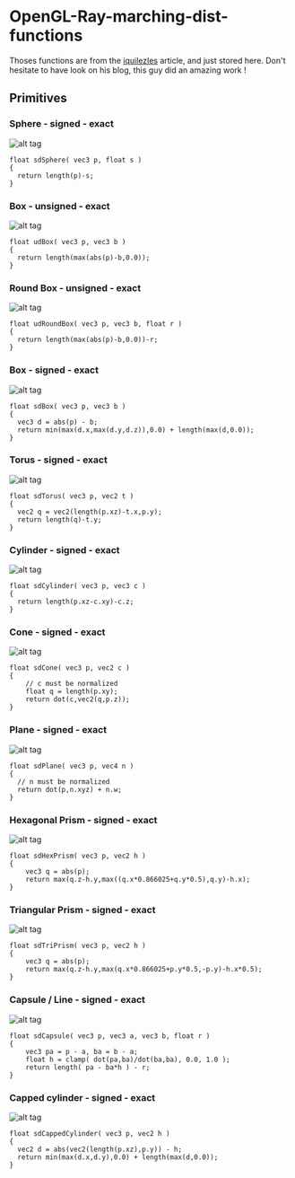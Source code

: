 # OpenGL-Ray-marching-dist-functions

Thoses functions are from the [iquilezles](http://www.dropwizard.io/1.0.2/docs/) article, and just stored here. Don't hesitate to have look on his blog, this guy did an amazing work !

## Primitives

### Sphere - signed - exact

![alt tag](http://www.iquilezles.org/www/articles/distfunctions/gfx00.png)

```
float sdSphere( vec3 p, float s )
{
  return length(p)-s;
}
```

### Box - unsigned - exact

![alt tag](http://www.iquilezles.org/www/articles/distfunctions/gfx01.png)

```
float udBox( vec3 p, vec3 b )
{
  return length(max(abs(p)-b,0.0));
}
```

### Round Box - unsigned - exact

![alt tag](http://www.iquilezles.org/www/articles/distfunctions/gfx02.png)

```
float udRoundBox( vec3 p, vec3 b, float r )
{
  return length(max(abs(p)-b,0.0))-r;
}
```

### Box - signed - exact

![alt tag](http://www.iquilezles.org/www/articles/distfunctions/gfx01.png)

```
float sdBox( vec3 p, vec3 b )
{
  vec3 d = abs(p) - b;
  return min(max(d.x,max(d.y,d.z)),0.0) + length(max(d,0.0));
}
```

### Torus - signed - exact

![alt tag](http://www.iquilezles.org/www/articles/distfunctions/gfx03.png)

```
float sdTorus( vec3 p, vec2 t )
{
  vec2 q = vec2(length(p.xz)-t.x,p.y);
  return length(q)-t.y;
}
```

### Cylinder - signed - exact

![alt tag](http://www.iquilezles.org/www/articles/distfunctions/gfx04.png)

```
float sdCylinder( vec3 p, vec3 c )
{
  return length(p.xz-c.xy)-c.z;
}
```

### Cone - signed - exact

![alt tag](http://www.iquilezles.org/www/articles/distfunctions/gfx09.png)

```
float sdCone( vec3 p, vec2 c )
{
    // c must be normalized
    float q = length(p.xy);
    return dot(c,vec2(q,p.z));
}
```

### Plane - signed - exact

![alt tag](http://www.iquilezles.org/www/articles/distfunctions/gfx10.png)

```
float sdPlane( vec3 p, vec4 n )
{
  // n must be normalized
  return dot(p,n.xyz) + n.w;
}
```

### Hexagonal Prism - signed - exact

![alt tag](http://www.iquilezles.org/www/articles/distfunctions/gfx11.png)

```
float sdHexPrism( vec3 p, vec2 h )
{
    vec3 q = abs(p);
    return max(q.z-h.y,max((q.x*0.866025+q.y*0.5),q.y)-h.x);
}
```

### Triangular Prism - signed - exact

![alt tag](http://www.iquilezles.org/www/articles/distfunctions/gfx21.png)

```
float sdTriPrism( vec3 p, vec2 h )
{
    vec3 q = abs(p);
    return max(q.z-h.y,max(q.x*0.866025+p.y*0.5,-p.y)-h.x*0.5);
}
```

### Capsule / Line - signed - exact

![alt tag](http://www.iquilezles.org/www/articles/distfunctions/gfx22.png)

```
float sdCapsule( vec3 p, vec3 a, vec3 b, float r )
{
    vec3 pa = p - a, ba = b - a;
    float h = clamp( dot(pa,ba)/dot(ba,ba), 0.0, 1.0 );
    return length( pa - ba*h ) - r;
}
```

### Capped cylinder - signed - exact

![alt tag](http://www.iquilezles.org/www/articles/distfunctions/gfx23.png)

```
float sdCappedCylinder( vec3 p, vec2 h )
{
  vec2 d = abs(vec2(length(p.xz),p.y)) - h;
  return min(max(d.x,d.y),0.0) + length(max(d,0.0));
}
```
